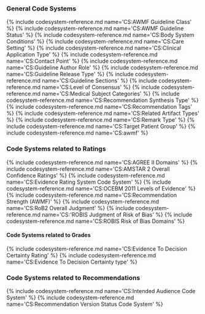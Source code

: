 ### General Code Systems

{% include codesystem-reference.md name='CS:AWMF Guideline Class' %}
{% include codesystem-reference.md name='CS:AWMF Guideline Status' %}
{% include codesystem-reference.md name='CS:Body System Conditions' %}
{% include codesystem-reference.md name='CS:Care Setting' %}
{% include codesystem-reference.md name='CS:Clinical Application Type' %}
{% include codesystem-reference.md name='CS:Contact Point' %}
{% include codesystem-reference.md name='CS:Guideline Author Role' %}
{% include codesystem-reference.md name='CS:Guideline Release Type' %}
{% include codesystem-reference.md name='CS:Guideline Sections' %}
{% include codesystem-reference.md name='CS:Level of Consensus' %}
{% include codesystem-reference.md name='CS:Medical Subject Categories' %}
{% include codesystem-reference.md name='CS:Recommendation Synthesis Type' %}
{% include codesystem-reference.md name='CS:Recommendation Tags' %}
{% include codesystem-reference.md name='CS:Related Artifact Types' %}
{% include codesystem-reference.md name='CS:Remark Type' %}
{% include codesystem-reference.md name='CS:Target Patient Group' %}
{% include codesystem-reference.md name='CS:awmf' %}

### Code Systems related to Ratings

{% include codesystem-reference.md name='CS:AGREE II Domains' %}
{% include codesystem-reference.md name='CS:AMSTAR 2 Overall Confidence Ratings' %}
{% include codesystem-reference.md name='CS:Evidence Rating System Code System' %}
{% include codesystem-reference.md name='CS:OCEBM 2011 Levels of Evidence' %}
{% include codesystem-reference.md name='CS:Recommendation Strength (AWMF)' %}
{% include codesystem-reference.md name='CS:RoB2 Overall Judgment' %}
{% include codesystem-reference.md name='CS:'ROBIS Judgment of Risk of Bias' %}
{% include codesystem-reference.md name='CS:ROBIS Risk of Bias Domains' %}

#### Code Systems related to Grades

{% include codesystem-reference.md name='CS:Evidence To Decision Certainty Rating' %}
{% include codesystem-reference.md name='CS:Evidence To Decision Certainty type' %}

### Code Systems related to Recommendations

{% include codesystem-reference.md name='CS:Intended Audience Code System' %}
{% include codesystem-reference.md name='CS:Recommendation Version Status Code System' %}